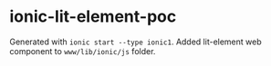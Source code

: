 # ionic-lit-element-poc

Generated with `ionic start --type ionic1`. Added lit-element web component to `www/lib/ionic/js` folder.
